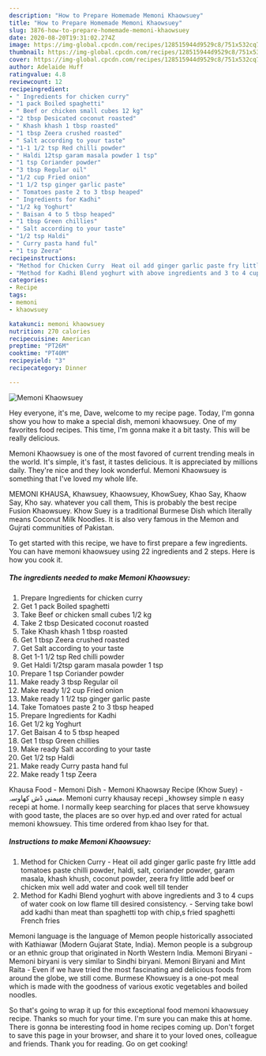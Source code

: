 ```yaml
---
description: "How to Prepare Homemade Memoni Khaowsuey"
title: "How to Prepare Homemade Memoni Khaowsuey"
slug: 3876-how-to-prepare-homemade-memoni-khaowsuey
date: 2020-08-20T19:31:02.274Z
image: https://img-global.cpcdn.com/recipes/128515944d9529c8/751x532cq70/memoni-khaowsuey-recipe-main-photo.jpg
thumbnail: https://img-global.cpcdn.com/recipes/128515944d9529c8/751x532cq70/memoni-khaowsuey-recipe-main-photo.jpg
cover: https://img-global.cpcdn.com/recipes/128515944d9529c8/751x532cq70/memoni-khaowsuey-recipe-main-photo.jpg
author: Adelaide Huff
ratingvalue: 4.8
reviewcount: 12
recipeingredient:
- " Ingredients for chicken curry"
- "1 pack Boiled spaghetti"
- " Beef or chicken small cubes 12 kg"
- "2 tbsp Desicated coconut roasted"
- " Khash khash 1 tbsp roasted"
- "1 tbsp Zeera crushed roasted"
- " Salt according to your taste"
- "1-1 1/2 tsp Red chilli powder"
- " Haldi 12tsp garam masala powder 1 tsp"
- "1 tsp Coriander powder"
- "3 tbsp Regular oil"
- "1/2 cup Fried onion"
- "1 1/2 tsp ginger garlic paste"
- " Tomatoes paste 2 to 3 tbsp heaped"
- " Ingredients for Kadhi"
- "1/2 kg Yoghurt"
- " Baisan 4 to 5 tbsp heaped"
- "1 tbsp Green chillies"
- " Salt according to your taste"
- "1/2 tsp Haldi"
- " Curry pasta hand ful"
- "1 tsp Zeera"
recipeinstructions:
- "Method for Chicken Curry  Heat oil add ginger garlic paste fry little add tomatoes paste chilli powder, haldi, salt, coriander powder, garam masala, khash khush, coconut powder, zeera fry little add beef or chicken mix well add water and cook well till tender"
- "Method for Kadhi Blend yoghurt with above ingredients and 3 to 4 cups of water cook on low flame till desired consistency. Serving take bowl add kadhi than meat than spaghetti top with chip,s fried spaghetti French fries"
categories:
- Recipe
tags:
- memoni
- khaowsuey

katakunci: memoni khaowsuey 
nutrition: 270 calories
recipecuisine: American
preptime: "PT26M"
cooktime: "PT40M"
recipeyield: "3"
recipecategory: Dinner

---
```



![Memoni Khaowsuey](https://img-global.cpcdn.com/recipes/128515944d9529c8/751x532cq70/memoni-khaowsuey-recipe-main-photo.jpg)

Hey everyone, it's me, Dave, welcome to my recipe page. Today, I'm gonna show you how to make a special dish, memoni khaowsuey. One of my favorites food recipes. This time, I'm gonna make it a bit tasty. This will be really delicious.

Memoni Khaowsuey is one of the most favored of current trending meals in the world. It's simple, it's fast, it tastes delicious. It is appreciated by millions daily. They're nice and they look wonderful. Memoni Khaowsuey is something that I've loved my whole life.

MEMONI KHAUSA, Khawsuey, Khaowsuey, KhowSuey, Khao Say, Khaow Say, Kho say. whatever you call them, This is probably the best recipe Fusion Khaowsuey. Khow Suey is a traditional Burmese Dish which literally means Coconut Milk Noodles. It is also very famous in the Memon and Gujrati communities of Pakistan.


To get started with this recipe, we have to first prepare a few ingredients. You can have memoni khaowsuey using 22 ingredients and 2 steps. Here is how you cook it.

<!--inarticleads1-->

##### The ingredients needed to make Memoni Khaowsuey:

1. Prepare  Ingredients for chicken curry
1. Get 1 pack Boiled spaghetti
1. Take  Beef or chicken small cubes 1/2 kg
1. Take 2 tbsp Desicated coconut roasted
1. Take  Khash khash 1 tbsp roasted
1. Get 1 tbsp Zeera crushed roasted
1. Get  Salt according to your taste
1. Get 1-1 1/2 tsp Red chilli powder
1. Get  Haldi 1/2tsp garam masala powder 1 tsp
1. Prepare 1 tsp Coriander powder
1. Make ready 3 tbsp Regular oil
1. Make ready 1/2 cup Fried onion
1. Make ready 1 1/2 tsp ginger garlic paste
1. Take  Tomatoes paste 2 to 3 tbsp heaped
1. Prepare  Ingredients for Kadhi
1. Get 1/2 kg Yoghurt
1. Get  Baisan 4 to 5 tbsp heaped
1. Get 1 tbsp Green chillies
1. Make ready  Salt according to your taste
1. Get 1/2 tsp Haldi
1. Make ready  Curry pasta hand ful
1. Make ready 1 tsp Zeera


Khausa Food - Memoni Dish - Memoni Khaowsay Recipe (Khow Suey) - میمنی ڈش کھاوسہ. Memoni curry khausay recepi _khowsey simple n easy recepi at home. I normally keep searching for places that serve khowsuey with good taste, the places are so over hyp.ed and over rated for actual memoni khowsuey. This time ordered from khao Isey for that. 

<!--inarticleads2-->

##### Instructions to make Memoni Khaowsuey:

1. Method for Chicken Curry  - Heat oil add ginger garlic paste fry little add tomatoes paste chilli powder, haldi, salt, coriander powder, garam masala, khash khush, coconut powder, zeera fry little add beef or chicken mix well add water and cook well till tender
1. Method for Kadhi Blend yoghurt with above ingredients and 3 to 4 cups of water cook on low flame till desired consistency. - Serving take bowl add kadhi than meat than spaghetti top with chip,s fried spaghetti French fries


Memoni language is the language of Memon people historically associated with Kathiawar (Modern Gujarat State, India). Memon people is a subgroup or an ethnic group that originated in North Western India. Memoni Biryani - Memoni biryani is very similar to Sindhi biryani. Memoni Biryani and Mint Raita - Even if we have tried the most fascinating and delicious foods from around the globe, we still come. Burmese Khowsuey is a one-pot meal which is made with the goodness of various exotic vegetables and boiled noodles. 

So that's going to wrap it up for this exceptional food memoni khaowsuey recipe. Thanks so much for your time. I'm sure you can make this at home. There is gonna be interesting food in home recipes coming up. Don't forget to save this page in your browser, and share it to your loved ones, colleague and friends. Thank you for reading. Go on get cooking!
